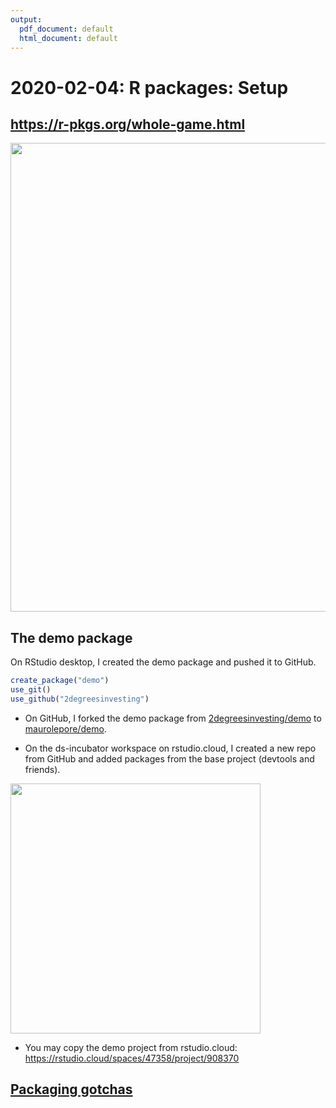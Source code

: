 ```yaml
---
output:
  pdf_document: default
  html_document: default
---
```


# 2020-02-04: R packages: Setup 



## <https://r-pkgs.org/whole-game.html>

<img src="https://i.imgur.com/spXKlG3.png" align="center" width = 750 />



## The demo package

On RStudio desktop, I created the demo package and pushed it to GitHub.

```R
create_package("demo")
use_git()
use_github("2degreesinvesting")
```

* On GitHub, I forked the demo package from [2degreesinvesting/demo](https://github.com/2DegreesInvesting/demo) to [maurolepore/demo](https://github.com/maurolepore/demo).

* On the ds-incubator workspace on rstudio.cloud, I created a new repo from GitHub and added packages from the base project (devtools and friends).

<img src="https://i.imgur.com/hmsP7WH.png" align="center" width = 400 />

* You may copy the demo project from rstudio.cloud: <https://rstudio.cloud/spaces/47358/project/908370>



## [Packaging gotchas](https://2degreesinvesting.github.io/ds-incubator/gotchas-when-moving-code-from-a-script-to-an-r-package.html)
